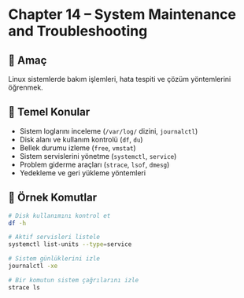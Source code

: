 # Chapter 14 – System Maintenance and Troubleshooting

## 🎯 Amaç  
Linux sistemlerde bakım işlemleri, hata tespiti ve çözüm yöntemlerini öğrenmek.

## 🧩 Temel Konular

- Sistem loglarını inceleme (`/var/log/` dizini, `journalctl`)  
- Disk alanı ve kullanım kontrolü (`df`, `du`)  
- Bellek durumu izleme (`free`, `vmstat`)  
- Sistem servislerini yönetme (`systemctl`, `service`)  
- Problem giderme araçları (`strace`, `lsof`, `dmesg`)  
- Yedekleme ve geri yükleme yöntemleri  

## 🔄 Örnek Komutlar

```bash
# Disk kullanımını kontrol et
df -h

# Aktif servisleri listele
systemctl list-units --type=service

# Sistem günlüklerini izle
journalctl -xe

# Bir komutun sistem çağrılarını izle
strace ls
